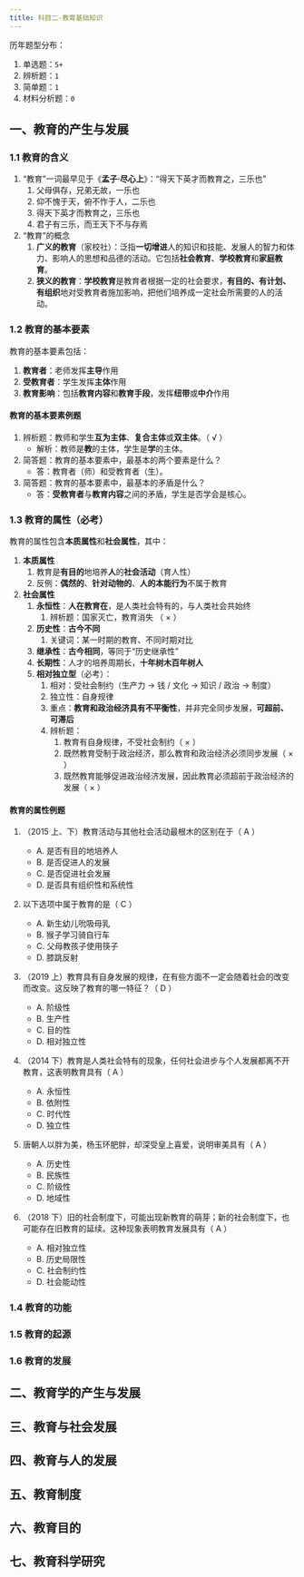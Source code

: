 ```yaml
---
title: 科目二-教育基础知识
---
```


历年题型分布：

1. 单选题：`5+`
2. 辨析题：`1`
3. 简单题：`1`
4. 材料分析题：`0`

## 一、教育的产生与发展

### 1.1 教育的含义

1. “教育”一词最早见于《**孟子·尽心上**》：“得天下英才而教育之，三乐也”
   1. 父母俱存，兄弟无故，一乐也
   2. 仰不愧于天，俯不怍于人，二乐也
   3. 得天下英才而教育之，三乐也
   4. 君子有三乐，而王天下不与存焉
2. “教育”的概念
   1. **广义的教育**（家校社）：泛指**一切增进**人的知识和技能、发展人的智力和体力、影响人的思想和品德的活动。它包括**社会教育**、**学校教育**和**家庭教育**。
   2. **狭义的教育**：**学校教育**是教育者根据一定的社会要求，**有目的、有计划、有组织**地对受教育者施加影响，把他们培养成一定社会所需要的人的活动。

### 1.2 教育的基本要素

教育的基本要素包括：

1. **教育者**：老师发挥**主导**作用
2. **受教育者**：学生发挥**主体**作用
3. **教育影响**：包括**教育内容**和**教育手段**，发挥**纽带**或**中介**作用

#### 教育的基本要素例题

1. 辨析题：教师和学生**互为主体**、**复合主体**或**双主体**。（ √ ）
   - 解析：教师是**教**的主体，学生是**学**的主体。
2. 简答题：教育的基本要素中，最基本的两个要素是什么？
   - 答：教育者（师）和受教育者（生）。
3. 简答题：教育的基本要素中，最基本的矛盾是什么？
   - 答：**受教育者**与**教育内容**之间的矛盾，学生是否学会是核心。

### 1.3 教育的属性（必考）

教育的属性包含**本质属性**和**社会属性**，其中：

1. **本质属性**
   1. 教育是**有目的**地培养**人**的**社会活动**（育人性）
   2. 反例：**偶然的**、**针对动物的**、**人的本能行为**不属于教育
2. **社会属性**
   1. **永恒性**：**人在教育在**，是人类社会特有的，与人类社会共始终
      1. 辨析题：国家灭亡，教育消失 （ × ）
   2. **历史性**：**古今不同**
      1. 关键词：某一时期的教育、不同时期对比
   3. **继承性**：**古今相同**，等同于“历史继承性”
   4. **长期性**：人才的培养周期长，**十年树木百年树人**
   5. **相对独立型**（必考）：
      1. 相对：受社会制约（生产力 → 钱 / 文化 → 知识 / 政治 → 制度）
      2. 独立性：自身规律
      3. 重点：**教育和政治经济具有不平衡性**，并非完全同步发展，**可超前、可滞后**
      4. 辨析题：
         1. 教育有自身规律，不受社会制约（ × ）
         2. 既然教育受制于政治经济，那么教育和政治经济必须同步发展（ × ）
         3. 既然教育能够促进政治经济发展，因此教育必须超前于政治经济的发展（ × ）

#### 教育的属性例题

1. （2015 上、下）教育活动与其他社会活动最根木的区别在于（ A ）
   - A. 是否有目的地培养人
   - B. 是否促进人的发展
   - C. 是否促进社会发展
   - D. 是否具有组织性和系统性

2. 以下选项中属于教育的是（ C ）
   - A. 新生幼儿吮吸母乳
   - B. 猴子学习骑自行车
   - C. 父母教孩子使用筷子
   - D. 膝跳反射

3. （2019 上）教育具有自身发展的规律，在有些方面不一定会随着社会的改变而改变。这反映了教育的哪一特征？（ D ）
   - A. 阶级性
   - B. 生产性
   - C. 目的性
   - D. 相对独立性

4. （2014 下）教育是人类社会特有的现象，任何社会进步与个人发展都离不开教育，这表明教育具有（ A ）
   - A. 永恒性
   - B. 依附性
   - C. 时代性
   - D. 独立性

5. 唐朝人以胖为美，杨玉环肥胖，却深受皇上喜爱，说明审美具有（ A ）
   - A. 历史性
   - B. 民族性
   - C. 阶级性
   - D. 地域性

6. （2018 下）旧的社会制度下，可能出现新教育的萌芽；新的社会制度下，也可能存在旧教育的延续。这种现象表明教育发展具有（ A ）
   - A. 相对独立性
   - B. 历史局限性
   - C. 社会制约性
   - D. 社会能动性

### 1.4 教育的功能

### 1.5 教育的起源

### 1.6 教育的发展

## 二、教育学的产生与发展

## 三、教育与社会发展

## 四、教育与人的发展

## 五、教育制度

## 六、教育目的

## 七、教育科学研究
